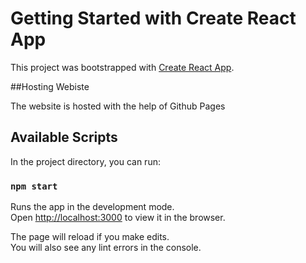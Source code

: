 # Getting Started with Create React App

This project was bootstrapped with [Create React App](https://github.com/facebook/create-react-app).

##Hosting Webiste

The website is hosted with the help of Github Pages

## Available Scripts

In the project directory, you can run:

### `npm start`

Runs the app in the development mode.\
Open [http://localhost:3000](http://localhost:3000) to view it in the browser.

The page will reload if you make edits.\
You will also see any lint errors in the console.

